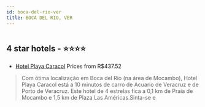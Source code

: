 ```yaml
---
id: boca-del-rio-ver
title: BOCA DEL RIO, VER
---
```


<center><img src="https://i.travelapi.com/hotels/12000000/11030000/11024100/11024095/abc76f62_z.jpg" alt="" /></center>


##  4 star hotels - ⭐️⭐️⭐️⭐️

-    [Hotel Playa Caracol](https://www.hurb.com/br/aud/https://www.hurb.com/br/hotels/boca-del-rio/hotel-playa-caracol-HT-74TN?cmp=18055) Prices from R$437.52
   > Com ótima localização em Boca del Rio (na área de Mocambo), Hotel Playa Caracol está a 10 minutos de carro de Acuario de Veracruz e de Porto de Veracruz.  Este hotel de 4 estrelas fica a 0,1 km de Praia de Mocambo e 1,5 km de Plaza Las Américas.Sinta-se e
